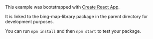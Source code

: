 This example was bootstrapped with [Create React App](https://github.com/facebook/create-react-app).

It is linked to the bing-map-library package in the parent directory for development purposes.

You can run `npm install` and then `npm start` to test your package.
